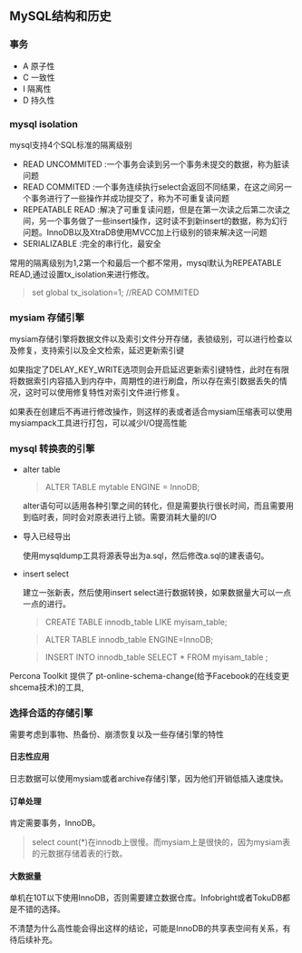 ## MySQL结构和历史

### 事务

* A  原子性
* C  一致性
* I  隔离性
* D  持久性

### mysql isolation

mysql支持4个SQL标准的隔离级别

* READ UNCOMMITED  :一个事务会读到另一个事务未提交的数据，称为脏读问题
* READ COMMITED    :一个事务连续执行select会返回不同结果，在这之间另一个事务进行了一些操作并成功提交了，称为不可重复读问题
* REPEATABLE READ  :解决了可重复读问题，但是在第一次读之后第二次读之间，另一个事务做了一些insert操作，这时读不到新insert的数据，称为幻行问题。InnoDB以及XtraDB使用MVCC加上行级别的锁来解决这一问题
* SERIALIZABLE     :完全的串行化，最安全

常用的隔离级别为1,2第一个和最后一个都不常用，mysql默认为REPEATABLE READ,通过设置tx_isolation来进行修改。

>set global tx_isolation=1; //READ COMMITED

### mysiam 存储引擎

mysiam存储引擎将数据文件以及索引文件分开存储，表锁级别，可以进行检查以及修复，支持索引以及全文检索，延迟更新索引键

如果指定了DELAY_KEY_WRITE选项则会开启延迟更新索引键特性，此时在有限将数据索引内容插入到内存中，周期性的进行刷盘，所以存在索引数据丢失的情况，这时可以使用修复特性对索引文件进行修复。

如果表在创建后不再进行修改操作，则这样的表或者适合mysiam压缩表可以使用mysiampack工具进行打包，可以减少I/O提高性能

### mysql 转换表的引擎

* alter table

  >ALTER TABLE mytable ENGINE = InnoDB;

  alter语句可以适用各种引擎之间的转化，但是需要执行很长时间，而且需要用到临时表，同时会对原表进行上锁。需要消耗大量的I/O

* 导入已经导出

  使用mysqldump工具将源表导出为a.sql，然后修改a.sql的建表语句。

* insert select
  
  建立一张新表，然后使用insert select进行数据转换，如果数据量大可以一点一点的进行。

  >CREATE TABLE innodb_table LIKE myisam_table;

  >ALTER TABLE innodb_table ENGINE=InnoDB;

  >INSERT INTO innodb_table SELECT * FROM myisam_table ;

Percona Toolkit 提供了 pt-online-schema-change\(给予Facebook的在线变更shcema技术\)的工具,

### 选择合适的存储引擎

需要考虑到事物、热备份、崩溃恢复以及一些存储引擎的特性

#### 日志性应用

日志数据可以使用mysiam或者archive存储引擎，因为他们开销低插入速度快。

#### 订单处理

肯定需要事务，InnoDB。

>select count(*)在innodb上很慢。而mysiam上是很快的，因为mysiam表的元数据存储着表的行数。

#### 大数据量

单机在10T以下使用InnoDB，否则需要建立数据仓库。Infobright或者TokuDB都是不错的选择。

不清楚为什么高性能会得出这样的结论，可能是InnoDB的共享表空间有关系，有待后续补充。
